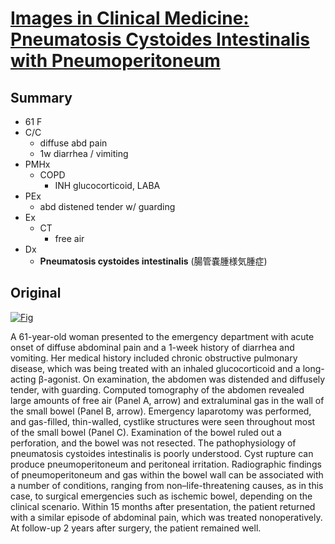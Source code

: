 <!--
Filename: 	2019-03-28_61F.md
Project: 	/Users/shume/Developer/physician/NEJM/IiCM
Author: 	shumez <https://github.com/shumez>
Created: 	2019-04-04 20:24:4
Modified: 	2019-05-31 16:22:7
-----
Copyright (c) 2019 shumez
-->

# [Images in Clinical Medicine: Pneumatosis Cystoides Intestinalis with Pneumoperitoneum][2019DiSaverioS_PataF]

## Summary

- 61 F
- C/C
    - diffuse abd pain
    - 1w diarrhea / vimiting
- PMHx
    - COPD
        - INH glucocorticoid, LABA
- PEx
    - abd distened tender w/ guarding
- Ex
    - CT
        - free air
- Dx
    - **Pneumatosis cystoides intestinalis** (腸管嚢腫様気腫症)


## Original

[![Fig][fig]][fig]

A 61-year-old woman presented to the emergency department with acute onset of diffuse abdominal pain and a 1-week history of diarrhea and vomiting. Her medical history included chronic obstructive pulmonary disease, which was being treated with an inhaled glucocorticoid and a long-acting β-agonist. On examination, the abdomen was distended and diffusely tender, with guarding. Computed tomography of the abdomen revealed large amounts of free air (Panel A, arrow) and extraluminal gas in the wall of the small bowel (Panel B, arrow). Emergency laparotomy was performed, and gas-filled, thin-walled, cystlike structures were seen throughout most of the small bowel (Panel C). Examination of the bowel ruled out a perforation, and the bowel was not resected. The pathophysiology of pneumatosis cystoides intestinalis is poorly understood. Cyst rupture can produce pneumoperitoneum and peritoneal irritation. Radiographic findings of pneumoperitoneum and gas within the bowel wall can be associated with a number of conditions, ranging from non–life-threatening causes, as in this case, to surgical emergencies such as ischemic bowel, depending on the clinical scenario. Within 15 months after presentation, the patient returned with a similar episode of abdominal pain, which was treated nonoperatively. At follow-up 2 years after surgery, the patient remained well.


##
<!-- ref -->
[2019DiSaverioS_PataF]: https://www.nejm.org/doi/full/10.1056/NEJMicm1808960

<!-- fig -->
[fig]: https://www.nejm.org/na101/home/literatum/publisher/mms/journals/content/nejm/2019/nejm_2019.380.issue-13/nejmicm1808960/20190322/images/img_medium/nejmicm1808960_f1.jpeg "Fig"